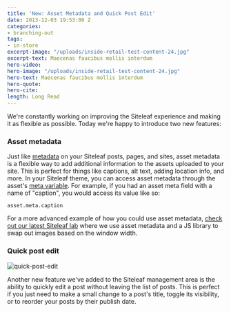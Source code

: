 ```yaml
---
title: 'New: Asset Metadata and Quick Post Edit'
date: 2013-12-03 19:53:00 Z
categories:
- branching-out
tags:
- in-store
excerpt-image: "/uploads/inside-retail-test-content-24.jpg"
excerpt-text: Maecenas faucibus mollis interdum
hero-video: 
hero-image: "/uploads/inside-retail-test-content-24.jpg"
hero-text: Maecenas faucibus mollis interdum
hero-quote: 
hero-cite: 
length: Long Read
---
```


We're constantly working on improving the Siteleaf experience and making it as flexible as possible. Today we're happy to introduce two new features:

### Asset metadata

Just like [metadata](http://www.siteleaf.com/blog/metadata-in-siteleaf/) on your Siteleaf posts, pages, and sites, asset metadata is a flexible way to add additional information to the assets uploaded to your site. This is perfect for things like captions, alt text, adding location info, and more. In your Siteleaf theme, you can access asset metadata through the asset's [meta variable](https://github.com/siteleaf/siteleaf-themes#metadata). For example, if you had an asset meta field with a name of "caption", you would access its value like so:

```
asset.meta.caption
```

For a more advanced example of how you could use asset metadata, [check out our latest Siteleaf lab](http://labs.siteleaf.net/responsive-images/) where we use asset metadata and a JS library to swap out images based on the window width.

### Quick post edit

![quick-post-edit](/uploads/quick-post-edit.jpg) 

Another new feature we've added to the Siteleaf management area is the ability to quickly edit a post without leaving the list of posts. This is perfect if you just need to make a small change to a post's title, toggle its visibility, or to reorder your posts by their publish date.
